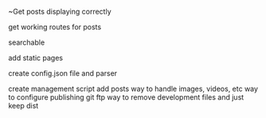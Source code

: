 

~Get posts displaying correctly

get working routes for posts

searchable

add static pages

create config.json file and parser

create management script
    add posts
    way to handle images, videos, etc
    way to configure publishing
        git
        ftp
    way to remove development files and just keep dist